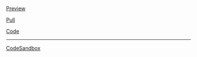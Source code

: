 [Preview](https://olegobiukh.github.io/react-sw/)

[Pull](https://github.com/olegobiukh/react-sw/pull/9)

[Code](https://github.com/olegobiukh/react-sw/tree/dev)

---
[CodeSandbox](https://codesandbox.io/s/4327w9nz6x)
